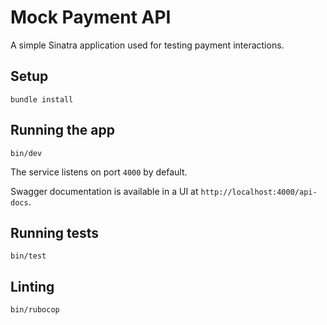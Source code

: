 # Mock Payment API

A simple Sinatra application used for testing payment interactions.

## Setup

```
bundle install
```

## Running the app

```
bin/dev
```
The service listens on port `4000` by default.

Swagger documentation is available in a UI at `http://localhost:4000/api-docs`.

## Running tests

```
bin/test
```

## Linting

```
bin/rubocop
```
